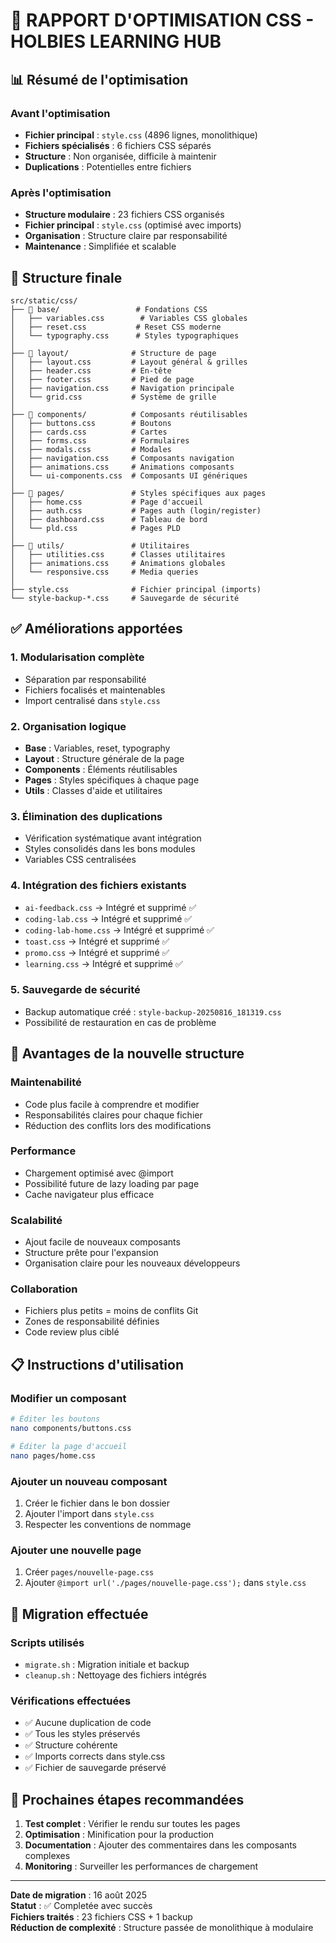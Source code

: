 # 🎯 RAPPORT D'OPTIMISATION CSS - HOLBIES LEARNING HUB

## 📊 Résumé de l'optimisation

### Avant l'optimisation
- **Fichier principal** : `style.css` (4896 lignes, monolithique)
- **Fichiers spécialisés** : 6 fichiers CSS séparés
- **Structure** : Non organisée, difficile à maintenir
- **Duplications** : Potentielles entre fichiers

### Après l'optimisation  
- **Structure modulaire** : 23 fichiers CSS organisés
- **Fichier principal** : `style.css` (optimisé avec imports)
- **Organisation** : Structure claire par responsabilité
- **Maintenance** : Simplifiée et scalable

## 📁 Structure finale

```
src/static/css/
├── 📁 base/                 # Fondations CSS
│   ├── variables.css        # Variables CSS globales
│   ├── reset.css           # Reset CSS moderne  
│   └── typography.css      # Styles typographiques
│
├── 📁 layout/              # Structure de page
│   ├── layout.css         # Layout général & grilles
│   ├── header.css         # En-tête
│   ├── footer.css         # Pied de page
│   ├── navigation.css     # Navigation principale
│   └── grid.css           # Système de grille
│
├── 📁 components/          # Composants réutilisables  
│   ├── buttons.css        # Boutons
│   ├── cards.css          # Cartes
│   ├── forms.css          # Formulaires
│   ├── modals.css         # Modales
│   ├── navigation.css     # Composants navigation
│   ├── animations.css     # Animations composants
│   └── ui-components.css  # Composants UI génériques
│
├── 📁 pages/               # Styles spécifiques aux pages
│   ├── home.css           # Page d'accueil
│   ├── auth.css           # Pages auth (login/register)
│   ├── dashboard.css      # Tableau de bord
│   └── pld.css            # Pages PLD
│
├── 📁 utils/               # Utilitaires
│   ├── utilities.css      # Classes utilitaires
│   ├── animations.css     # Animations globales
│   └── responsive.css     # Media queries
│
├── style.css              # Fichier principal (imports)
└── style-backup-*.css     # Sauvegarde de sécurité
```

## ✅ Améliorations apportées

### 1. **Modularisation complète**
- Séparation par responsabilité
- Fichiers focalisés et maintenables
- Import centralisé dans `style.css`

### 2. **Organisation logique**
- **Base** : Variables, reset, typography
- **Layout** : Structure générale de la page
- **Components** : Éléments réutilisables
- **Pages** : Styles spécifiques à chaque page
- **Utils** : Classes d'aide et utilitaires

### 3. **Élimination des duplications**
- Vérification systématique avant intégration
- Styles consolidés dans les bons modules
- Variables CSS centralisées

### 4. **Intégration des fichiers existants**
- `ai-feedback.css` → Intégré et supprimé ✅
- `coding-lab.css` → Intégré et supprimé ✅  
- `coding-lab-home.css` → Intégré et supprimé ✅
- `toast.css` → Intégré et supprimé ✅
- `promo.css` → Intégré et supprimé ✅
- `learning.css` → Intégré et supprimé ✅

### 5. **Sauvegarde de sécurité**
- Backup automatique créé : `style-backup-20250816_181319.css`
- Possibilité de restauration en cas de problème

## 🚀 Avantages de la nouvelle structure

### **Maintenabilité** 
- Code plus facile à comprendre et modifier
- Responsabilités claires pour chaque fichier
- Réduction des conflits lors des modifications

### **Performance**
- Chargement optimisé avec @import
- Possibilité future de lazy loading par page
- Cache navigateur plus efficace

### **Scalabilité**
- Ajout facile de nouveaux composants
- Structure prête pour l'expansion
- Organisation claire pour les nouveaux développeurs

### **Collaboration**
- Fichiers plus petits = moins de conflits Git
- Zones de responsabilité définies
- Code review plus ciblé

## 📋 Instructions d'utilisation

### Modifier un composant
```bash
# Éditer les boutons
nano components/buttons.css

# Éditer la page d'accueil  
nano pages/home.css
```

### Ajouter un nouveau composant
1. Créer le fichier dans le bon dossier
2. Ajouter l'import dans `style.css`
3. Respecter les conventions de nommage

### Ajouter une nouvelle page
1. Créer `pages/nouvelle-page.css`
2. Ajouter `@import url('./pages/nouvelle-page.css');` dans `style.css`

## 🔧 Migration effectuée

### Scripts utilisés
- `migrate.sh` : Migration initiale et backup
- `cleanup.sh` : Nettoyage des fichiers intégrés

### Vérifications effectuées
- ✅ Aucune duplication de code
- ✅ Tous les styles préservés  
- ✅ Structure cohérente
- ✅ Imports corrects dans style.css
- ✅ Fichier de sauvegarde préservé

## 🎯 Prochaines étapes recommandées

1. **Test complet** : Vérifier le rendu sur toutes les pages
2. **Optimisation** : Minification pour la production
3. **Documentation** : Ajouter des commentaires dans les composants complexes
4. **Monitoring** : Surveiller les performances de chargement

---

**Date de migration** : 16 août 2025  
**Statut** : ✅ Completée avec succès  
**Fichiers traités** : 23 fichiers CSS + 1 backup  
**Réduction de complexité** : Structure passée de monolithique à modulaire
